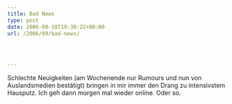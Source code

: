 ```yaml
---
title: Bad News
type: post
date: 2006-09-10T19:30:22+00:00
url: /2006/09/bad-news/




---
```

Schlechte Neuigkeiten (am Wochenende nur Rumours und nun von Auslandsmedien bestätigt) bringen in mir immer den Drang zu intensivstem Hausputz. Ich geh dann morgen mal wieder online. Oder so.
